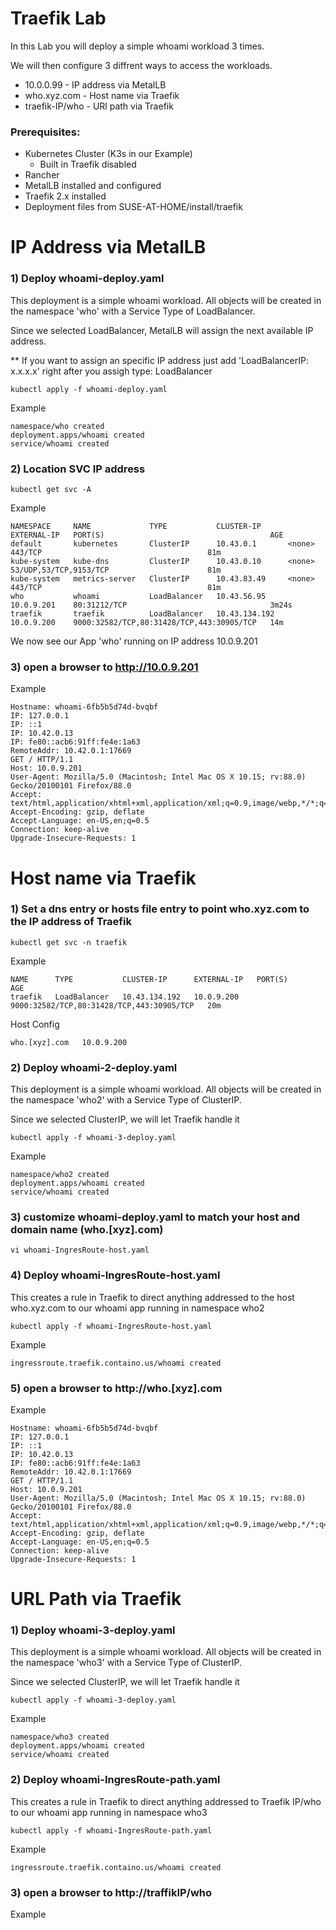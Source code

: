 # Traefik Lab

In this Lab you will deploy a simple whoami workload 3 times.

We will then configure 3 diffrent ways to access the workloads.
  * 10.0.0.99   - IP address via MetalLB
  * who.xyz.com - Host name via Traefik
  * traefik-IP/who        - URl path via Traefik

### Prerequisites:

- Kubernetes Cluster (K3s in our Example)
    - Built in Traefik disabled
- Rancher
- MetalLB installed and configured 
- Traefik 2.x installed
- Deployment files from SUSE-AT-HOME/install/traefik


#  IP Address via MetalLB

### 1) Deploy whoami-deploy.yaml

This deployment is a simple whoami workload. 
All objects will be created in the namespace 'who' with a Service Type of LoadBalancer.

Since we selected LoadBalancer, MetalLB will assign the next available IP address.

  ** If you want to assign an specific IP address just add 'LoadBalancerIP: x.x.x.x' right after you assigh type: LoadBalancer


    kubectl apply -f whoami-deploy.yaml

Example

    namespace/who created
    deployment.apps/whoami created
    service/whoami created



### 2) Location SVC IP address

    kubectl get svc -A

Example

```
NAMESPACE     NAME             TYPE           CLUSTER-IP      EXTERNAL-IP   PORT(S)                                     AGE
default       kubernetes       ClusterIP      10.43.0.1       <none>        443/TCP                                     81m
kube-system   kube-dns         ClusterIP      10.43.0.10      <none>        53/UDP,53/TCP,9153/TCP                      81m
kube-system   metrics-server   ClusterIP      10.43.83.49     <none>        443/TCP                                     81m
who           whoami           LoadBalancer   10.43.56.95     10.0.9.201    80:31212/TCP                                3m24s
traefik       traefik          LoadBalancer   10.43.134.192   10.0.9.200    9000:32582/TCP,80:31428/TCP,443:30905/TCP   14m
```

We now see our App 'who' running on IP address 10.0.9.201

### 3) open a browser to http://10.0.9.201

Example
```
Hostname: whoami-6fb5b5d74d-bvqbf
IP: 127.0.0.1
IP: ::1
IP: 10.42.0.13
IP: fe80::acb6:91ff:fe4e:1a63
RemoteAddr: 10.42.0.1:17669
GET / HTTP/1.1
Host: 10.0.9.201
User-Agent: Mozilla/5.0 (Macintosh; Intel Mac OS X 10.15; rv:88.0) Gecko/20100101 Firefox/88.0
Accept: text/html,application/xhtml+xml,application/xml;q=0.9,image/webp,*/*;q=0.8
Accept-Encoding: gzip, deflate
Accept-Language: en-US,en;q=0.5
Connection: keep-alive
Upgrade-Insecure-Requests: 1
```

# Host name via Traefik

### 1) Set a dns entry or hosts file entry to point who.xyz.com to the IP address of Traefik 

    kubectl get svc -n traefik

Example

    NAME      TYPE           CLUSTER-IP      EXTERNAL-IP   PORT(S)                                     AGE
    traefik   LoadBalancer   10.43.134.192   10.0.9.200    9000:32582/TCP,80:31428/TCP,443:30905/TCP   20m

Host Config

    who.[xyz].com   10.0.9.200

### 2) Deploy whoami-2-deploy.yaml

This deployment is a simple whoami workload. 
All objects will be created in the namespace 'who2' with a Service Type of ClusterIP.

Since we selected ClusterIP, we will let Traefik handle it

    kubectl apply -f whoami-3-deploy.yaml

Example

    namespace/who2 created
    deployment.apps/whoami created
    service/whoami created


### 3) customize whoami-deploy.yaml to match your host and domain name (who.[xyz].com)

    vi whoami-IngresRoute-host.yaml

### 4) Deploy whoami-IngresRoute-host.yaml

This creates a rule in Traefik to direct anything addressed to the host who.xyz.com to our whoami app running in namespace who2

    kubectl apply -f whoami-IngresRoute-host.yaml

Example

    ingressroute.traefik.containo.us/whoami created

### 5) open a browser to http://who.[xyz].com

Example
```
Hostname: whoami-6fb5b5d74d-bvqbf
IP: 127.0.0.1
IP: ::1
IP: 10.42.0.13
IP: fe80::acb6:91ff:fe4e:1a63
RemoteAddr: 10.42.0.1:17669
GET / HTTP/1.1
Host: 10.0.9.201
User-Agent: Mozilla/5.0 (Macintosh; Intel Mac OS X 10.15; rv:88.0) Gecko/20100101 Firefox/88.0
Accept: text/html,application/xhtml+xml,application/xml;q=0.9,image/webp,*/*;q=0.8
Accept-Encoding: gzip, deflate
Accept-Language: en-US,en;q=0.5
Connection: keep-alive
Upgrade-Insecure-Requests: 1
```


# URL Path via Traefik

### 1) Deploy whoami-3-deploy.yaml

This deployment is a simple whoami workload. 
All objects will be created in the namespace 'who3' with a Service Type of ClusterIP.

Since we selected ClusterIP, we will let Traefik handle it

    kubectl apply -f whoami-3-deploy.yaml

Example

    namespace/who3 created
    deployment.apps/whoami created
    service/whoami created

### 2) Deploy whoami-IngresRoute-path.yaml

This creates a rule in Traefik to direct anything addressed to Traefik IP/who to our whoami app running in namespace who3

    kubectl apply -f whoami-IngresRoute-path.yaml

Example

    ingressroute.traefik.containo.us/whoami created


### 3) open a browser to http://traffikIP/who

Example
```
